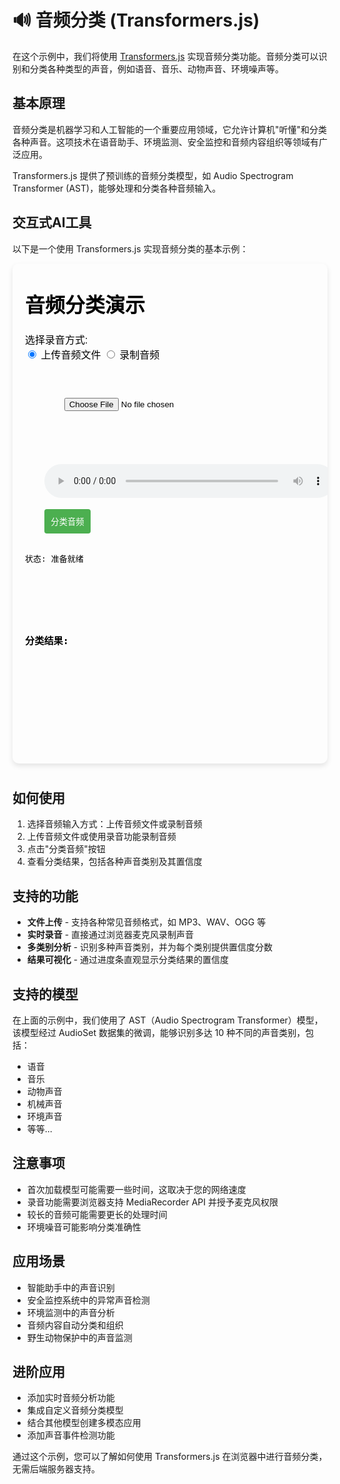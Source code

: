 # 🔊 音频分类 (Transformers.js)

在这个示例中，我们将使用 [Transformers.js](https://huggingface.co/docs/transformers.js/index) 实现音频分类功能。音频分类可以识别和分类各种类型的声音，例如语音、音乐、动物声音、环境噪声等。

## 基本原理

音频分类是机器学习和人工智能的一个重要应用领域，它允许计算机"听懂"和分类各种声音。这项技术在语音助手、环境监测、安全监控和音频内容组织等领域有广泛应用。

Transformers.js 提供了预训练的音频分类模型，如 Audio Spectrogram Transformer (AST)，能够处理和分类各种音频输入。

## 交互式AI工具

以下是一个使用 Transformers.js 实现音频分类的基本示例：

<div style="position: relative; padding-bottom: 10px;">
<iframe id="音频分类示例" style="width: 100%; height: 800px; border: none; border-radius: 10px; box-shadow: 0 4px 8px rgba(0,0,0,0.1);" srcdoc='<!DOCTYPE html>
<html lang="zh">
<head>
    <title>Transformers.js 音频分类示例</title>
    <script src="https://cdn.jsdelivr.net/npm/@xenova/transformers@2.14.0"></script>
    <style>
        body {
            font-family: Arial, sans-serif;
            max-width: 800px;
            margin: 0 auto;
            padding: 20px;
        }
        .container {
            display: flex;
            flex-direction: column;
            gap: 15px;
        }
        button {
            padding: 10px;
            background-color: #4CAF50;
            color: white;
            border: none;
            border-radius: 4px;
            cursor: pointer;
        }
        button:hover {
            background-color: #45a049;
        }
        #results {
            margin-top: 20px;
        }
        .result-item {
            display: flex;
            justify-content: space-between;
            padding: 5px 0;
            border-bottom: 1px solid #eee;
        }
        .progress-bar {
            height: 10px;
            background-color: #4CAF50;
            margin-top: 5px;
        }
        #audio-player {
            width: 100%;
            margin-top: 10px;
        }
        .record-button {
            background-color: #f44336;
            padding: 10px;
            border-radius: 50%;
            width: 50px;
            height: 50px;
            display: flex;
            justify-content: center;
            align-items: center;
            margin: 0 auto;
            cursor: pointer;
        }
        .recording {
            animation: pulse 1s infinite;
        }
        @keyframes pulse {
            0% { transform: scale(1); }
            50% { transform: scale(1.1); }
            100% { transform: scale(1); }
        }
    </style>
</head>
<body>
    <h1>音频分类演示</h1>
    <div class="container">
        <div>
            <label>选择录音方式:</label>
            <div>
                <label><input type="radio" name="audio-source" value="upload" checked> 上传音频文件</label>
                <label><input type="radio" name="audio-source" value="record"> 录制音频</label>
            </div>
        </div>
        
        <div id="upload-section">
            <input type="file" id="audio-file" accept="audio/*">
        </div>
        
        <div id="record-section" style="display:none;">
            <div class="record-button" id="record-button">🎤</div>
            <p id="recording-status">点击录音按钮开始录音</p>
        </div>
        
        <audio id="audio-player" controls></audio>
        
        <button id="classify-btn">分类音频</button>
        
        <div id="status">状态: 准备就绪</div>
        
        <div id="results">
            <h3>分类结果:</h3>
            <div id="results-container"></div>
        </div>
    </div>

    <script>
        // 使用 Transformers.js 进行音频分类
        const { pipeline } = window.transformers;
        
        let classificationModel = null;
        let isModelLoading = false;
        let audioBlob = null;
        let mediaRecorder = null;
        let recordedChunks = [];
        
        const statusElement = document.getElementById(&apos;status&apos;);
        const audioPlayer = document.getElementById(&apos;audio-player&apos;);
        const audioFileInput = document.getElementById(&apos;audio-file&apos;);
        const classifyButton = document.getElementById(&apos;classify-btn&apos;);
        const resultsContainer = document.getElementById(&apos;results-container&apos;);
        const uploadSection = document.getElementById(&apos;upload-section&apos;);
        const recordSection = document.getElementById(&apos;record-section&apos;);
        const recordButton = document.getElementById(&apos;record-button&apos;);
        const recordingStatus = document.getElementById(&apos;recording-status&apos;);
        
        // 处理音频源切换
        document.querySelectorAll(&apos;input[name="audio-source"]&apos;).forEach(radio => {
            radio.addEventListener(&apos;change&apos;, (e) => {
                if (e.target.value === &apos;upload&apos;) {
                    uploadSection.style.display = &apos;block&apos;;
                    recordSection.style.display = &apos;none&apos;;
                } else {
                    uploadSection.style.display = &apos;none&apos;;
                    recordSection.style.display = &apos;block&apos;;
                }
            });
        });
        
        // 加载模型
        async function loadModel() {
            if (isModelLoading || classificationModel) return;
            
            try {
                isModelLoading = true;
                statusElement.textContent = &apos;状态: 正在加载音频分类模型...&apos;;
                
                classificationModel = await pipeline(&apos;audio-classification&apos;, &apos;Xenova/ast-finetuned-audioset-10-10-0.4593&apos;);
                
                statusElement.textContent = &apos;状态: 模型已加载，准备就绪&apos;;
            } catch (error) {
                statusElement.textContent = `状态: 模型加载失败 - ${error.message}`;
                console.error(&apos;模型加载错误:&apos;, error);
            } finally {
                isModelLoading = false;
            }
        }

        // 初始加载模型
        loadModel();
        
        // 处理音频文件上传
        audioFileInput.addEventListener(&apos;change&apos;, (e) => {
            const file = e.target.files[0];
            if (!file) return;
            
            audioBlob = file;
            audioPlayer.src = URL.createObjectURL(file);
        });
        
        // 处理录音
        recordButton.addEventListener(&apos;click&apos;, async () => {
            if (mediaRecorder && mediaRecorder.state === &apos;recording&apos;) {
                mediaRecorder.stop();
                recordButton.classList.remove(&apos;recording&apos;);
                recordingStatus.textContent = &apos;录音已结束&apos;;
                return;
            }
            
            try {
                recordingStatus.textContent = &apos;请求麦克风权限...&apos;;
                const stream = await navigator.mediaDevices.getUserMedia({ audio: true });
                
                recordedChunks = [];
                mediaRecorder = new MediaRecorder(stream);
                
                mediaRecorder.addEventListener(&apos;dataavailable&apos;, (e) => {
                    if (e.data.size > 0) {
                        recordedChunks.push(e.data);
                    }
                });
                
                mediaRecorder.addEventListener(&apos;stop&apos;, () => {
                    audioBlob = new Blob(recordedChunks, { type: &apos;audio/webm&apos; });
                    audioPlayer.src = URL.createObjectURL(audioBlob);
                    
                    // 停止所有轨道
                    stream.getTracks().forEach(track => track.stop());
                });
                
                // 开始录音
                mediaRecorder.start();
                recordButton.classList.add(&apos;recording&apos;);
                recordingStatus.textContent = &apos;正在录音...（点击停止）&apos;;
            } catch (error) {
                recordingStatus.textContent = `录音失败: ${error.message}`;
                console.error(&apos;录音错误:&apos;, error);
            }
        });
        
        // 分类音频
        classifyButton.addEventListener(&apos;click&apos;, async () => {
            if (!audioBlob) {
                alert(&apos;请先上传或录制音频&apos;);
                return;
            }
            
            if (!classificationModel) {
                alert(&apos;模型尚未加载完成，请稍候&apos;);
                return;
            }
            
            try {
                statusElement.textContent = &apos;状态: 正在分析音频...&apos;;
                resultsContainer.innerHTML = &apos;<p>分析中...</p>&apos;;
                
                // 使用模型分类音频
                const results = await classificationModel(audioBlob);
                
                // 显示结果
                resultsContainer.innerHTML = &apos;&apos;;
                results.forEach(result => {
                    const percentage = (result.score * 100).toFixed(2);
                    
                    const resultItem = document.createElement(&apos;div&apos;);
                    resultItem.className = &apos;result-item&apos;;
                    resultItem.innerHTML = `
                        <div>
                            <strong>${result.label}</strong>
                            <div class="progress-bar" style="width: ${percentage}%"></div>
                        </div>
                        <div>${percentage}%</div>
                    `;
                    
                    resultsContainer.appendChild(resultItem);
                });
                
                statusElement.textContent = &apos;状态: 分析完成&apos;;
            } catch (error) {
                statusElement.textContent = `状态: 分析失败 - ${error.message}`;
                resultsContainer.innerHTML = `<p>分析失败: ${error.message}</p>`;
                console.error(&apos;音频分析错误:&apos;, error);
            }
        });
    </script>
</body>
</html>
'></iframe>
</div>

## 如何使用

1. 选择音频输入方式：上传音频文件或录制音频
2. 上传音频文件或使用录音功能录制音频
3. 点击"分类音频"按钮
4. 查看分类结果，包括各种声音类别及其置信度

## 支持的功能

- **文件上传** - 支持各种常见音频格式，如 MP3、WAV、OGG 等
- **实时录音** - 直接通过浏览器麦克风录制声音
- **多类别分析** - 识别多种声音类别，并为每个类别提供置信度分数
- **结果可视化** - 通过进度条直观显示分类结果的置信度

## 支持的模型

在上面的示例中，我们使用了 AST（Audio Spectrogram Transformer）模型，该模型经过 AudioSet 数据集的微调，能够识别多达 10 种不同的声音类别，包括：

- 语音
- 音乐
- 动物声音
- 机械声音
- 环境声音
- 等等...

## 注意事项

- 首次加载模型可能需要一些时间，这取决于您的网络速度
- 录音功能需要浏览器支持 MediaRecorder API 并授予麦克风权限
- 较长的音频可能需要更长的处理时间
- 环境噪音可能影响分类准确性

## 应用场景

- 智能助手中的声音识别
- 安全监控系统中的异常声音检测
- 环境监测中的声音分析
- 音频内容自动分类和组织
- 野生动物保护中的声音监测

## 进阶应用

- 添加实时音频分析功能
- 集成自定义音频分类模型
- 结合其他模型创建多模态应用
- 添加声音事件检测功能

通过这个示例，您可以了解如何使用 Transformers.js 在浏览器中进行音频分类，无需后端服务器支持。
